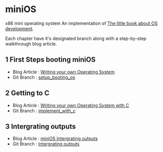 # miniOS
x86 mini operating system
An implementation of [The little book about OS development](http://littleosbook.github.io/).

Each chapter have it's designated branch along with a step-by-step walkthrough blog article.

## 1 First Steps booting miniOS
* Blog Article : [Writing your own Operating System](https://medium.com/@erandachamith322/developing-a-custom-operating-system-b209e45d9c)
* Git Branch : [setup_booting_os](https://github.com/chamitheranda/miniOS/tree/settup_booting_os)

## 2 Getting to C
* Blog Article : [Writing your own Operating System with C](https://medium.com/@erandachamith322/writing-operating-system-using-c-3842ee532540)
* Git Branch : [implement_with_c](https://github.com/chamitheranda/miniOS/tree/implement_with_c)

## 3 Intergrating outputs
* Blog Article : [miniOS Intergrating outputs]( )
* Git Branch : [Intergrating outputs]()
